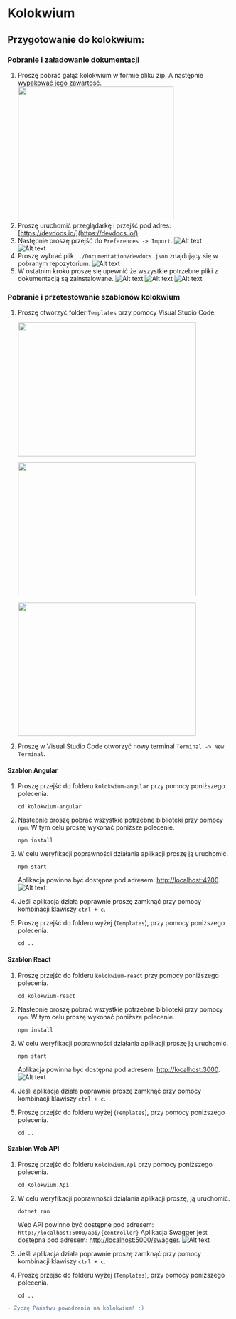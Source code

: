 # Kolokwium
## Przygotowanie do kolokwium:
### Pobranie i załadowanie dokumentacji
1) Proszę pobrać gałąź kolokwium w formie pliku zip. A następnie wypakować jego zawartość.
  <img src="Img/download_zip.png" width=350 height=300></img>
2) Proszę uruchomić przeglądarkę i przejść pod adres: [https://devdocs.io/](https://devdocs.io/)
3) Następnie proszę przejść do `Preferences -> Import`.
  ![Alt text](Img/2020_01_17_10_19_11_DevDocs_API_Documentation.png?raw=true)
  ![Alt text](Img/2020_01_17_10_20_08_Preferences_DevDocs.png?raw=true)
4) Proszę wybrać plik `../Documentation/devdocs.json` znajdujący się w pobranym repozytorium.
  ![Alt text](Img/2020_01_17_10_21_04_Otwieranie.png?raw=true)
5) W ostatnim kroku proszę się upewnić że wszystkie potrzebne pliki z dokumentacją są zainstalowane.
  ![Alt text](Img/2020_01_17_10_26_06_PSI.png?raw=true)
  ![Alt text](Img/2020_01_17_10_26_41_DevDocs_API_Documentation.png?raw=true)
  ![Alt text](Img/2020_01_17_10_28_09_Offline_DevDocs.png?raw=true)

### Pobranie i przetestowanie szablonów kolokwium
1) Proszę otworzyć folder `Templates` przy pomocy Visual Studio Code.

    <img src="Img/open_folder.png" width=400 height=300></img>

    <img src="Img/open_folder2.png" width=400 height=300></img>

    <img src="Img/open_folder3.png" width=400 height=300></img>

2) Proszę w Visual Studio Code otworzyć nowy terminal `Terminal -> New Terminal`.


#### Szablon Angular
1) Proszę przejść do folderu `kolokwium-angular` przy pomocy poniższego polecenia.

    ```
    cd kolokwium-angular
    ```
  
2) Nastepnie proszę pobrać wszystkie potrzebne biblioteki przy pomocy `npm`. W tym celu proszę wykonać poniższe polecenie.
  
    ```
    npm install
    ```
  
3) W celu weryfikacji poprawności działania aplikacji proszę ją uruchomić.
  
    ```
    npm start
    ```
  
   Aplikacja powinna być dostępna pod adresem: [http://localhost:4200](http://localhost:4200).
  ![Alt text](Img/angular_run.png?raw=true)
4) Jeśli aplikacja działa poprawnie proszę zamknąć przy pomocy kombinacji klawiszy `ctrl + c`.
5) Proszę przejść do folderu wyżej (`Templates`), przy pomocy poniższego polecenia.

    ```
    cd ..
    ```


#### Szablon React
1) Proszę przejść do folderu `kolokwium-react` przy pomocy poniższego polecenia.
  
    ```
    cd kolokwium-react
    ```
    
2) Nastepnie proszę pobrać wszystkie potrzebne biblioteki przy pomocy `npm`. W tym celu proszę wykonać poniższe polecenie.

    ```
    npm install
    ```
    
3) W celu weryfikacji poprawności działania aplikacji proszę ją uruchomić.

    ```
    npm start
    ```

   Aplikacja powinna być dostępna pod adresem: [http://localhost:3000](http://localhost:3000).
  ![Alt text](Img/react_run.png?raw=true)
4) Jeśli aplikacja działa poprawnie proszę zamknąć przy pomocy kombinacji klawiszy `ctrl + c`.
5) Proszę przejść do folderu wyżej (`Templates`), przy pomocy poniższego polecenia.

    ```
    cd ..
    ```


#### Szablon Web API
1) Proszę przejść do folderu `Kolokwium.Api` przy pomocy poniższego polecenia.

    ```
    cd Kolokwium.Api
    ```
  
2) W celu weryfikacji poprawności działania aplikacji proszę, ją uruchomić.

    ```
    dotnet run
    ```
  
   Web API powinno być dostępne pod adresem: `http://localhost:5000/api/{controller}` 
   Aplikacja Swagger jest dostępna pod adresem: [http://localhost:5000/swagger](http://localhost:5000/swagger).
  ![Alt text](Img/swagger.png?raw=true)
4) Jeśli aplikacja działa poprawnie proszę zamknąć przy pomocy kombinacji klawiszy `ctrl + c`.
5) Proszę przejść do folderu wyżej (`Templates`), przy pomocy poniższego polecenia.

    ```
    cd ..
    ```

```diff
- Życzę Państwu powodzenia na kolokwium! :)
```
